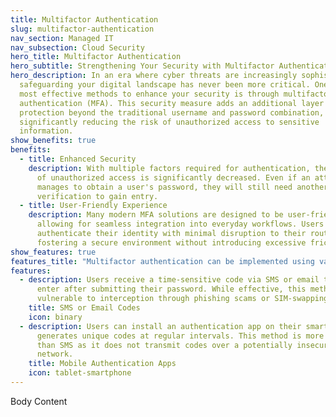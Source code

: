 ```yaml
---
title: Multifactor Authentication
slug: multifactor-authentication
nav_section: Managed IT
nav_subsection: Cloud Security
hero_title: Multifactor Authentication
hero_subtitle: Strengthening Your Security with Multifactor Authentication
hero_description: In an era where cyber threats are increasingly sophisticated,
  safeguarding your digital landscape has never been more critical. One of the
  most effective methods to enhance your security is through multifactor
  authentication (MFA). This security measure adds an additional layer of
  protection beyond the traditional username and password combination,
  significantly reducing the risk of unauthorized access to sensitive
  information.
show_benefits: true
benefits:
  - title: Enhanced Security
    description: With multiple factors required for authentication, the likelihood
      of unauthorized access is significantly decreased. Even if an attacker
      manages to obtain a user's password, they will still need another form of
      verification to gain entry.
  - title: User-Friendly Experience
    description: Many modern MFA solutions are designed to be user-friendly,
      allowing for seamless integration into everyday workflows. Users can
      authenticate their identity with minimal disruption to their routine,
      fostering a secure environment without introducing excessive friction
show_features: true
features_title: "Multifactor authentication can be implemented using various methods:"
features:
  - description: Users receive a time-sensitive code via SMS or email that they must
      enter after submitting their password. While effective, this method can be
      vulnerable to interception through phishing scams or SIM-swapping attacks.
    title: SMS or Email Codes
    icon: binary
  - description: Users can install an authentication app on their smartphones, which
      generates unique codes at regular intervals. This method is more secure
      than SMS as it does not transmit codes over a potentially insecure
      network.
    title: Mobile Authentication Apps
    icon: tablet-smartphone
---
```

Body Content
